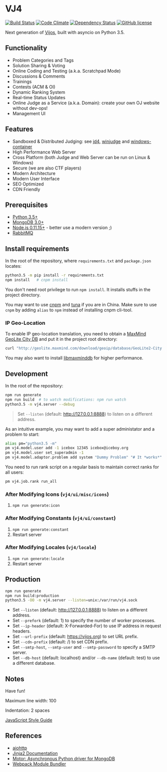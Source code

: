 # VJ4

[![Build Status](https://img.shields.io/travis/vijos/vj4.svg?branch=master&style=flat-square)](https://travis-ci.org/vijos/vj4)
[![Code Climate](https://img.shields.io/codeclimate/github/vijos/vj4.svg?style=flat-square)](https://codeclimate.com/github/vijos/vj4)
[![Dependency Status](https://www.versioneye.com/user/projects/575c163d7757a0004a1ded62/badge.svg?style=flat-square)](https://www.versioneye.com/user/projects/575c163d7757a0004a1ded62)
[![GitHub license](https://img.shields.io/badge/license-AGPLv3-blue.svg?style=flat-square)](https://raw.githubusercontent.com/vijos/vj4/master/LICENSE)

Next generation of [Vijos](https://vijos.org), built with asyncio on Python 3.5.

## Functionality

- Problem Categories and Tags
- Solution Sharing & Voting
- Online Coding and Testing (a.k.a. Scratchpad Mode)
- Discussions & Comments
- Trainings
- Contests (ACM & OI)
- Dynamic Ranking System
- Real-time Status Updates
- Online Judge as a Service (a.k.a. Domain): create your own OJ website without dev-ops!
- Management UI

## Features

- Sandboxed & Distributed Judging: see [jd4](https://github.com/vijos/jd4), [winjudge](https://github.com/iceb0y/winjudge) and [windows-container](https://github.com/iceb0y/windows-container)
- High Performance Web Server
- Cross Platform (both Judge and Web Server can be run on Linux & Windows)
- Secure (we are also CTF players)
- Modern Architecture
- Modern User Interface
- SEO Optimized
- CDN Friendly

## Prerequisites

* [Python 3.5+](https://www.python.org/downloads/)
* [MongoDB 3.0+](https://docs.mongodb.org/manual/installation/)
* [Node.js 0.11.15+](https://nodejs.org/en/download/) - better use a modern version ;)
* [RabbitMQ](http://www.rabbitmq.com/)

## Install requirements

In the root of the repository, where `requirements.txt` and `package.json` locates:

```bash
python3.5 -m pip install -r requirements.txt
npm install   # cnpm install
```

You don't need root privilege to run `npm install`. It installs stuffs in the project directory.

You may want to use [cnpm](https://npm.taobao.org/) and [tuna](https://pypi.tuna.tsinghua.edu.cn/)
if you are in China. Make sure to use `cnpm` by adding `alias` to `npm` instead of installing cnpm cli-tool.

### IP Geo-Location

To enable IP geo-location translation, you need to obtain a [MaxMind GeoLite City DB](http://dev.maxmind.com/geoip/geoip2/geolite2/) and put it in the project root directory:

```bash
curl "http://geolite.maxmind.com/download/geoip/database/GeoLite2-City.mmdb.gz" | gunzip -c > GeoLite2-City.mmdb
```

You may also want to install [libmaxminddb](https://github.com/maxmind/libmaxminddb/blob/master/README.md) for higher performance.

## Development

In the root of the repository:

```bash
npm run generate
npm run build  # to watch modifications: npm run watch
python3.5 -m vj4.server --debug
```

> Set `--listen` (default: http://127.0.0.1:8888) to listen on a different address.

As an intuitive example, you may want to add a super administator and a problem to start:

```bash
alias pm="python3.5 -m"
pm vj4.model.user add -1 icebox 12345 icebox@iceboy.org
pm vj4.model.user set_superadmin -1
pm vj4.model.adaptor.problem add system "Dummy Problem" "# It *works*" -1 1000
```

You need to run rank script on a regular basis to maintain correct ranks for all users:

```bash
pm vj4.job.rank run_all
```

### After Modifying Icons (`vj4/ui/misc/icons`)

1. `npm run generate:icon`

### After Modifying Constants (`vj4/ui/constant`)

1. `npm run generate:constant`
2. Restart server

### After Modifying Locales (`vj4/locale`)

1. `npm run generate:locale`
2. Restart server

## Production

```bash
npm run generate
npm run build:production
python3.5 -OO -m vj4.server --listen=unix:/var/run/vj4.sock
```

* Set `--listen` (default: http://127.0.0.1:8888) to listen on a different address.
* Set `--prefork` (default: 1) to specify the number of worker processes.
* Set `--ip-header` (default: X-Forwarded-For) to use IP address in request headers.
* Set `--url-prefix` (default: https://vijos.org) to set URL prefix.
* Set `--cdn-prefix` (default: /) to set CDN prefix.
* Set `--smtp-host`, `--smtp-user` and `--smtp-password` to specify a SMTP server.
* Set `--db-host` (default: localhost) and/or `--db-name` (default: test) to use a different
  database.

## Notes

Have fun!

Maximum line width: 100

Indentation: 2 spaces

[JavaScript Style Guide](https://github.com/airbnb/javascript)

## References

* [aiohttp](http://aiohttp.readthedocs.org/en/stable/)
* [Jinja2 Documentation](http://jinja.pocoo.org/docs/)
* [Motor: Asynchronous Python driver for MongoDB](http://motor.readthedocs.org/en/stable/)
* [Webpack Module Bundler](http://webpack.github.io/docs/)
